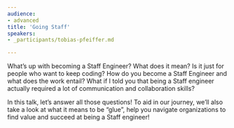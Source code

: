 ```yaml
---
audience:
- advanced
title: 'Going Staff'
speakers:
- _participants/tobias-pfeiffer.md

---
```

What’s up with becoming a Staff Engineer? What does it mean? Is it just for people who want to keep coding? How do you become a Staff Engineer and what does the work entail? What if I told you that being a Staff engineer actually required a lot of communication and collaboration skills?

In this talk, let’s answer all those questions! To aid in our journey, we’ll also take a look at what it means to be “glue”, help you navigate organizations to find value and succeed at being a Staff engineer!
